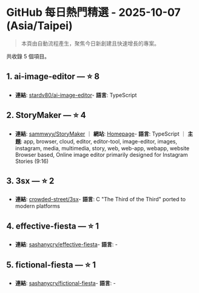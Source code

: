 # GitHub 每日熱門精選 - 2025-10-07 (Asia/Taipei)

> 本頁由自動流程產生，聚焦今日新創建且快速增長的專案。

共收錄 5 個項目。

## 1. ai-image-editor — ⭐ 8

- **連結**: [stardv80/ai-image-editor](https://github.com/stardv80/ai-image-editor)- **語言**: TypeScript


## 2. StoryMaker — ⭐ 4

- **連結**: [sammwyy/StoryMaker](https://github.com/sammwyy/StoryMaker) ｜ **網站**: [Homepage](https://sammwyy.github.io/StoryMaker/)- **語言**: TypeScript ｜ **主題**: app, browser, cloud, editor, editor-tool, image-editor, images, instagram, media, multimedia, story, web, web-app, webapp, website
Browser based, Online image editor primarily designed for Instagram Stories (9:16)

## 3. 3sx — ⭐ 2

- **連結**: [crowded-street/3sx](https://github.com/crowded-street/3sx)- **語言**: C
"The Third of the Third" ported to modern platforms

## 4. effective-fiesta — ⭐ 1

- **連結**: [sashanycry/effective-fiesta](https://github.com/sashanycry/effective-fiesta)- **語言**: -


## 5. fictional-fiesta — ⭐ 1

- **連結**: [sashanycry/fictional-fiesta](https://github.com/sashanycry/fictional-fiesta)- **語言**: -



